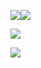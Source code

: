 ![](www.udemy.com_course_certified-kubernetes-application-developer_learn_lecture_24491680.png)![](www.udemy.com_course_certified-kubernetes-application-developer_learn_lecture_24491680%20(1).png)


![](www.udemy.com_course_certified-kubernetes-application-developer_learn_lecture_24491680%20(2).png)

![](www.udemy.com_course_certified-kubernetes-application-developer_learn_lecture_24491680%20(3).png)





